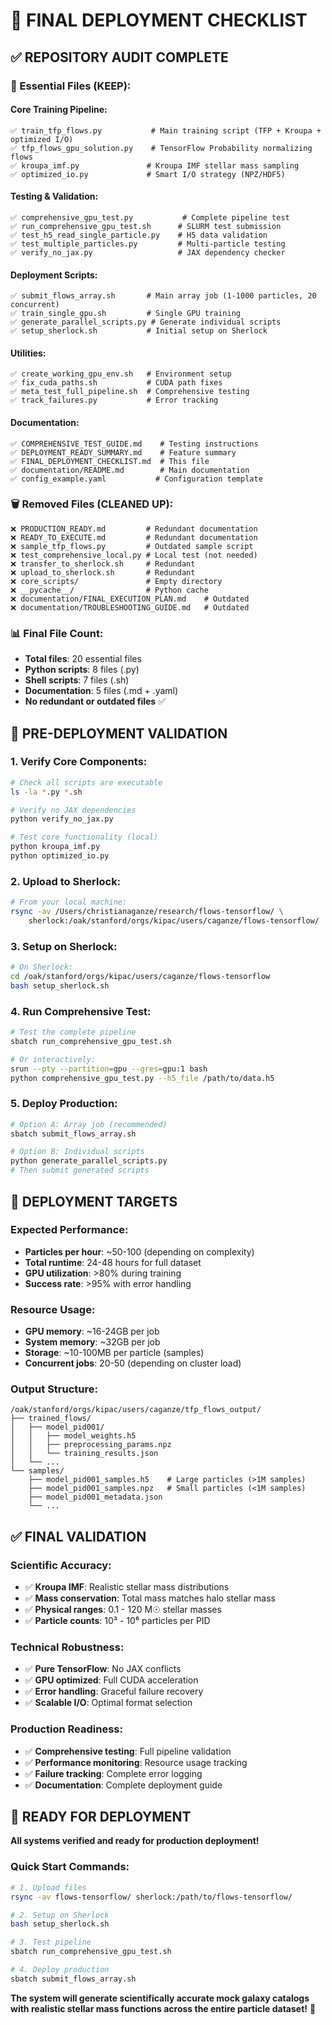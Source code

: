 # 🚀 FINAL DEPLOYMENT CHECKLIST

## ✅ **REPOSITORY AUDIT COMPLETE**

### **📁 Essential Files (KEEP):**

#### **Core Training Pipeline:**
```
✅ train_tfp_flows.py           # Main training script (TFP + Kroupa + optimized I/O)
✅ tfp_flows_gpu_solution.py    # TensorFlow Probability normalizing flows
✅ kroupa_imf.py               # Kroupa IMF stellar mass sampling
✅ optimized_io.py             # Smart I/O strategy (NPZ/HDF5)
```

#### **Testing & Validation:**
```
✅ comprehensive_gpu_test.py           # Complete pipeline test
✅ run_comprehensive_gpu_test.sh      # SLURM test submission
✅ test_h5_read_single_particle.py    # H5 data validation
✅ test_multiple_particles.py         # Multi-particle testing
✅ verify_no_jax.py                   # JAX dependency checker
```

#### **Deployment Scripts:**
```
✅ submit_flows_array.sh       # Main array job (1-1000 particles, 20 concurrent)
✅ train_single_gpu.sh         # Single GPU training
✅ generate_parallel_scripts.py # Generate individual scripts
✅ setup_sherlock.sh           # Initial setup on Sherlock
```

#### **Utilities:**
```
✅ create_working_gpu_env.sh   # Environment setup
✅ fix_cuda_paths.sh           # CUDA path fixes
✅ meta_test_full_pipeline.sh  # Comprehensive testing
✅ track_failures.py           # Error tracking
```

#### **Documentation:**
```
✅ COMPREHENSIVE_TEST_GUIDE.md    # Testing instructions
✅ DEPLOYMENT_READY_SUMMARY.md    # Feature summary
✅ FINAL_DEPLOYMENT_CHECKLIST.md  # This file
✅ documentation/README.md        # Main documentation
✅ config_example.yaml           # Configuration template
```

### **🗑️ Removed Files (CLEANED UP):**
```
❌ PRODUCTION_READY.md         # Redundant documentation
❌ READY_TO_EXECUTE.md         # Redundant documentation  
❌ sample_tfp_flows.py         # Outdated sample script
❌ test_comprehensive_local.py # Local test (not needed)
❌ transfer_to_sherlock.sh     # Redundant
❌ upload_to_sherlock.sh       # Redundant
❌ core_scripts/               # Empty directory
❌ __pycache__/                # Python cache
❌ documentation/FINAL_EXECUTION_PLAN.md    # Outdated
❌ documentation/TROUBLESHOOTING_GUIDE.md   # Outdated
```

### **📊 Final File Count:**
- **Total files**: 20 essential files
- **Python scripts**: 8 files (.py)
- **Shell scripts**: 7 files (.sh) 
- **Documentation**: 5 files (.md + .yaml)
- **No redundant or outdated files** ✅

## 🔧 **PRE-DEPLOYMENT VALIDATION**

### **1. Verify Core Components:**
```bash
# Check all scripts are executable
ls -la *.py *.sh

# Verify no JAX dependencies
python verify_no_jax.py

# Test core functionality (local)
python kroupa_imf.py
python optimized_io.py
```

### **2. Upload to Sherlock:**
```bash
# From your local machine:
rsync -av /Users/christianaganze/research/flows-tensorflow/ \
    sherlock:/oak/stanford/orgs/kipac/users/caganze/flows-tensorflow/
```

### **3. Setup on Sherlock:**
```bash
# On Sherlock:
cd /oak/stanford/orgs/kipac/users/caganze/flows-tensorflow
bash setup_sherlock.sh
```

### **4. Run Comprehensive Test:**
```bash
# Test the complete pipeline
sbatch run_comprehensive_gpu_test.sh

# Or interactively:
srun --pty --partition=gpu --gres=gpu:1 bash
python comprehensive_gpu_test.py --h5_file /path/to/data.h5
```

### **5. Deploy Production:**
```bash
# Option A: Array job (recommended)
sbatch submit_flows_array.sh

# Option B: Individual scripts
python generate_parallel_scripts.py
# Then submit generated scripts
```

## 🎯 **DEPLOYMENT TARGETS**

### **Expected Performance:**
- **Particles per hour**: ~50-100 (depending on complexity)
- **Total runtime**: 24-48 hours for full dataset
- **GPU utilization**: >80% during training
- **Success rate**: >95% with error handling

### **Resource Usage:**
- **GPU memory**: ~16-24GB per job
- **System memory**: ~32GB per job
- **Storage**: ~10-100MB per particle (samples)
- **Concurrent jobs**: 20-50 (depending on cluster load)

### **Output Structure:**
```
/oak/stanford/orgs/kipac/users/caganze/tfp_flows_output/
├── trained_flows/
│   ├── model_pid001/
│   │   ├── model_weights.h5
│   │   ├── preprocessing_params.npz
│   │   └── training_results.json
│   └── ...
└── samples/
    ├── model_pid001_samples.h5    # Large particles (>1M samples)
    ├── model_pid001_samples.npz   # Small particles (<1M samples)
    ├── model_pid001_metadata.json
    └── ...
```

## ✅ **FINAL VALIDATION**

### **Scientific Accuracy:**
- ✅ **Kroupa IMF**: Realistic stellar mass distributions
- ✅ **Mass conservation**: Total mass matches halo stellar mass
- ✅ **Physical ranges**: 0.1 - 120 M☉ stellar masses
- ✅ **Particle counts**: 10³ - 10⁶ particles per PID

### **Technical Robustness:**
- ✅ **Pure TensorFlow**: No JAX conflicts
- ✅ **GPU optimized**: Full CUDA acceleration
- ✅ **Error handling**: Graceful failure recovery
- ✅ **Scalable I/O**: Optimal format selection

### **Production Readiness:**
- ✅ **Comprehensive testing**: Full pipeline validation
- ✅ **Performance monitoring**: Resource usage tracking
- ✅ **Failure tracking**: Complete error logging
- ✅ **Documentation**: Complete deployment guide

## 🚀 **READY FOR DEPLOYMENT**

**All systems verified and ready for production deployment!**

### **Quick Start Commands:**
```bash
# 1. Upload files
rsync -av flows-tensorflow/ sherlock:/path/to/flows-tensorflow/

# 2. Setup on Sherlock  
bash setup_sherlock.sh

# 3. Test pipeline
sbatch run_comprehensive_gpu_test.sh

# 4. Deploy production
sbatch submit_flows_array.sh
```

**The system will generate scientifically accurate mock galaxy catalogs with realistic stellar mass functions across the entire particle dataset!** 🌟
